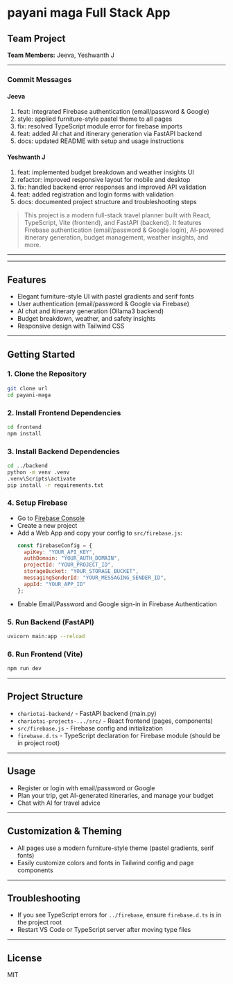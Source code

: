 

# payani maga Full Stack App

## Team Project
**Team Members:** Jeeva, Yeshwanth J

---

### Commit Messages

#### Jeeva
1. feat: integrated Firebase authentication (email/password & Google)
2. style: applied furniture-style pastel theme to all pages
3. fix: resolved TypeScript module error for firebase imports
4. feat: added AI chat and itinerary generation via FastAPI backend
5. docs: updated README with setup and usage instructions

#### Yeshwanth J
1. feat: implemented budget breakdown and weather insights UI
2. refactor: improved responsive layout for mobile and desktop
3. fix: handled backend error responses and improved API validation
4. feat: added registration and login forms with validation
5. docs: documented project structure and troubleshooting steps

>This project is a modern full-stack travel planner built with React, TypeScript, Vite (frontend), and FastAPI (backend). It features Firebase authentication (email/password & Google login), AI-powered itinerary generation, budget management, weather insights, and more.

---

---

## Features
- Elegant furniture-style UI with pastel gradients and serif fonts
- User authentication (email/password & Google via Firebase)
- AI chat and itinerary generation (Ollama3 backend)
- Budget breakdown, weather, and safety insights
- Responsive design with Tailwind CSS

---

## Getting Started

### 1. Clone the Repository
```sh
git clone url
cd payani-maga
```

### 2. Install Frontend Dependencies
```sh
cd frontend
npm install
```

### 3. Install Backend Dependencies
```sh
cd ../backend
python -m venv .venv
.venv\Scripts\activate
pip install -r requirements.txt
```

### 4. Setup Firebase
- Go to [Firebase Console](https://console.firebase.google.com/)
- Create a new project
- Add a Web App and copy your config to `src/firebase.js`:
  ```js
  const firebaseConfig = {
    apiKey: "YOUR_API_KEY",
    authDomain: "YOUR_AUTH_DOMAIN",
    projectId: "YOUR_PROJECT_ID",
    storageBucket: "YOUR_STORAGE_BUCKET",
    messagingSenderId: "YOUR_MESSAGING_SENDER_ID",
    appId: "YOUR_APP_ID"
  };
  ```
- Enable Email/Password and Google sign-in in Firebase Authentication

### 5. Run Backend (FastAPI)
```sh
uvicorn main:app --reload
```

### 6. Run Frontend (Vite)
```sh
npm run dev
```

---

## Project Structure
- `chariotai-backend/` - FastAPI backend (main.py)
- `chariotai-projects-.../src/` - React frontend (pages, components)
- `src/firebase.js` - Firebase config and initialization
- `firebase.d.ts` - TypeScript declaration for Firebase module (should be in project root)

---

## Usage
- Register or login with email/password or Google
- Plan your trip, get AI-generated itineraries, and manage your budget
- Chat with AI for travel advice

---

## Customization & Theming
- All pages use a modern furniture-style theme (pastel gradients, serif fonts)
- Easily customize colors and fonts in Tailwind config and page components

---

## Troubleshooting
- If you see TypeScript errors for `../firebase`, ensure `firebase.d.ts` is in the project root
- Restart VS Code or TypeScript server after moving type files

---

## License
MIT
